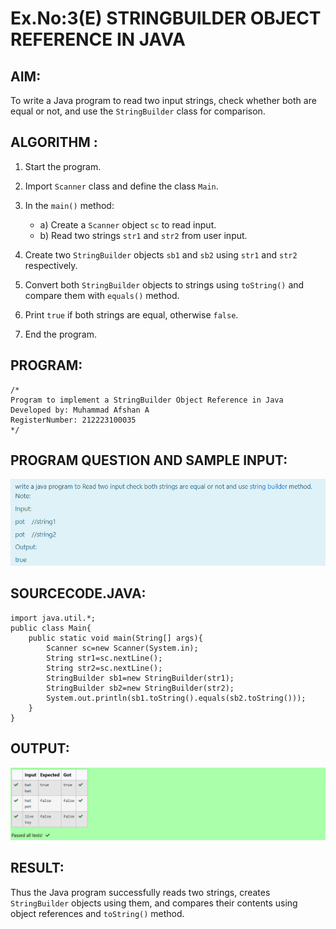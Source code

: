 # Ex.No:3(E)  STRINGBUILDER OBJECT REFERENCE IN JAVA

## AIM:

To write a Java program to read two input strings, check whether both are equal or not, and use the `StringBuilder` class for comparison.

## ALGORITHM :

1. Start the program.
2. Import `Scanner` class and define the class `Main`.
3. In the `main()` method:

   * a) Create a `Scanner` object `sc` to read input.
   * b) Read two strings `str1` and `str2` from user input.
4. Create two `StringBuilder` objects `sb1` and `sb2` using `str1` and `str2` respectively.
5. Convert both `StringBuilder` objects to strings using `toString()` and compare them with `equals()` method.
6. Print `true` if both strings are equal, otherwise `false`.
7. End the program.

## PROGRAM:

```
/*
Program to implement a StringBuilder Object Reference in Java
Developed by: Muhammad Afshan A
RegisterNumber: 212223100035
*/
```

## PROGRAM QUESTION AND SAMPLE INPUT:
![alt text](image.png)

## SOURCECODE.JAVA:

```
import java.util.*;
public class Main{
    public static void main(String[] args){
        Scanner sc=new Scanner(System.in);
        String str1=sc.nextLine();
        String str2=sc.nextLine();
        StringBuilder sb1=new StringBuilder(str1);
        StringBuilder sb2=new StringBuilder(str2);
        System.out.println(sb1.toString().equals(sb2.toString()));
    }
}
```

## OUTPUT:
![alt text](image-1.png)

## RESULT:

Thus the Java program successfully reads two strings, creates `StringBuilder` objects using them, and compares their contents using object references and `toString()` method.
